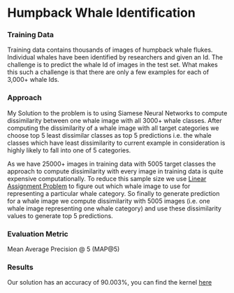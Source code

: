 # Humpback Whale Identification

### Training Data

Training data contains thousands of images of humpback whale flukes. Individual whales have been identified by researchers and given an Id. The challenge is to predict the whale Id of images in the test set. What makes this such a challenge is that there are only a few examples for each of 3,000+ whale Ids.


### Approach

My Solution to the problem is to using Siamese Neural Networks to compute dissimilarity between one whale image with all 3000+ whale classes. After computing the dissimilarity of a whale image with all target categories we choose top 5 least dissimilar classes as top 5 predictions i.e. the whale classes which have least dissimilarity to current example in consideration is highly likely to fall into one of 5 categories.

As we have 25000+ images in training data with 5005 target classes the approach to compute dissimilarity with every image in training data is quite expensive computationally. To  reduce this sample size we use [Linear Assignment Problem](https://en.wikipedia.org/wiki/Assignment_problem) to figure out which whale image to use for representing a particular whale category. So finally to generate prediction for a whale image we compute dissimilarity with 5005 images (i.e. one whale image representing one whale category) and use these dissimilarity values to generate top 5 predictions.

### Evaluation Metric

Mean Average Precision @ 5 (MAP@5)


### Results

Our solution has an accuracy of 90.003%, you can find the kernel [here](https://www.kaggle.com/axel81/siamese-baseline-lb-0-822)